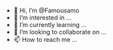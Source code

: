 - 👋 Hi, I’m @Famousamo
- 👀 I’m interested in ...
- 🌱 I’m currently learning ...
- 💞️ I’m looking to collaborate on ...
- 📫 How to reach me ...

<!---
Famousamo/Famousamo is a ✨ special ✨ repository because its `README.md` (this file) appears on your GitHub profile.
You can click the Preview link to take a look at your changes.
--->
